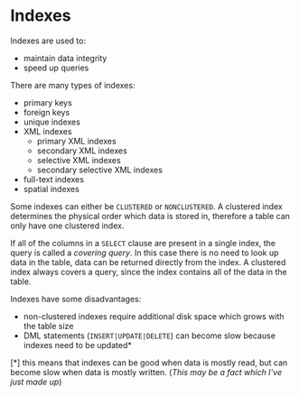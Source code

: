 # Indexes #

Indexes are used to:

- maintain data integrity
- speed up queries

There are many types of indexes:

- primary keys
- foreign keys
- unique indexes
- XML indexes
  - primary XML indexes
  - secondary XML indexes
  - selective XML indexes
  - secondary selective XML indexes
- full-text indexes
- spatial indexes

Some indexes can either be `CLUSTERED` or `NONCLUSTERED`. A clustered index determines the physical order which data is stored in, therefore a table can only have one clustered index.

If all of the columns in a `SELECT` clause are present in a single index, the query is called a _covering query_. In this case there is no need to look up data in the table, data can be returned directly from the index. A clustered index always covers a query, since the index contains all of the data in the table.

Indexes have some disadvantages:

- non-clustered indexes require additional disk space which grows with the table size
- DML statements (`INSERT|UPDATE|DELETE`) can become slow because indexes need to be updated*

[*] this means that indexes can be good when data is mostly read, but can become slow when data is mostly written. (_This may be a fact which I've just made up_)
